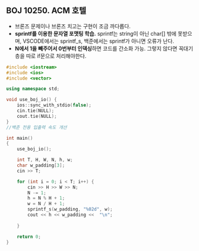 ## BOJ 10250. ACM 호텔

- 브론즈 문제이나 브론즈 치고는 구현이 조금 까다롭다.
- **sprintf를 이용한 문자열 포맷팅 학습.** sprintf는 string이 아닌 char[] 밖에 못받으며, VSCODE에서는 sprintf_s, 백준에서는 sprintf가 아니면 오류가 난다.
- **N에서 1을 빼주어서 0번부터 인덱싱**하면 코드를 간소화 가능. 그렇지 않다면 꼭대기 층을 따로 if문으로 처리해야한다.

```cpp
#include <iostream>
#include <ios>
#include <vector>

using namespace std;

void use_boj_io() {
	ios::sync_with_stdio(false);
	cin.tie(NULL);
	cout.tie(NULL);
}
//백준 전용 입출력 속도 개선

int main()
{
	use_boj_io();

	int T, H, W, N, h, w;
	char w_padding[3];
	cin >> T;

	for (int i = 0; i < T; i++) {
		cin >> H >> W >> N;
		N -= 1;
		h = N % H + 1;
		w = N / H + 1;
		sprintf_s(w_padding, "%02d", w);
		cout << h << w_padding <<  "\n";
		
	}

	return 0;
}


```

